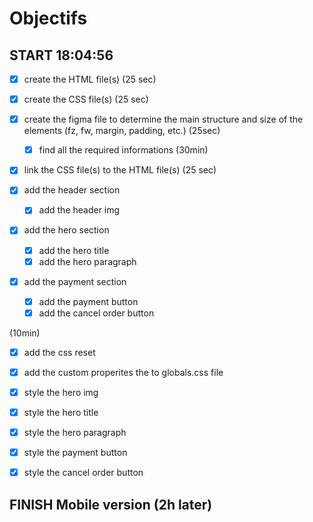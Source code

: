 # Objectifs

## START 18:04:56

- [x] create the HTML file(s) (25 sec)
- [x] create the CSS file(s) (25 sec)

- [x] create the figma file to determine the main structure and size of the elements (fz, fw, margin, padding, etc.) (25sec)

  - [x] find all the required informations (30min)

- [x] link the CSS file(s) to the HTML file(s) (25 sec)

- [x] add the header section

  - [x] add the header img

- [x] add the hero section

  - [x] add the hero title
  - [x] add the hero paragraph

- [x] add the payment section

  - [x] add the payment button
  - [x] add the cancel order button

(10min)

- [x] add the css reset
- [x] add the custom properites the to globals.css file
- [x] style the hero img
- [x] style the hero title
- [x] style the hero paragraph

- [x] style the payment button
- [x] style the cancel order button

## FINISH Mobile version (2h later)
